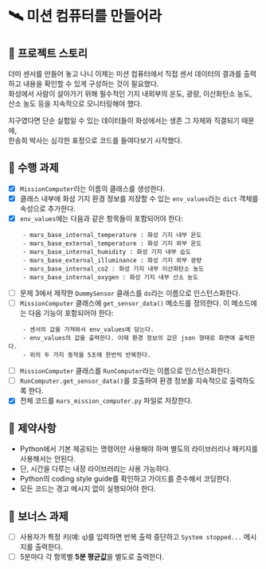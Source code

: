 # 🛰️ 미션 컴퓨터를 만들어라

## 📖 프로젝트 스토리
더미 센서를 만들어 놓고 나니 이제는 미션 컴퓨터에서 직접 센서 데이터의 결과를 출력하고 내용을 확인할 수 있게 구성하는 것이 필요했다.  
화성에서 사람이 살아가기 위해 필수적인 기지 내외부의 온도, 광량, 이산화탄소 농도, 산소 농도 등을 지속적으로 모니터링해야 했다.  

지구였다면 단순 실험일 수 있는 데이터들이 화성에서는 생존 그 자체와 직결되기 때문에,  
한송희 박사는 심각한 표정으로 코드를 들여다보기 시작했다.

## 🧰 수행 과제

- [x] `MissionComputer`라는 이름의 클래스를 생성한다.
- [x] 클래스 내부에 화성 기지 환경 정보를 저장할 수 있는 `env_values`라는 `dict` 객체를 속성으로 추가한다.
- [x] `env_values`에는 다음과 같은 항목들이 포함되어야 한다:
```
    - mars_base_internal_temperature : 화성 기지 내부 온도
    - mars_base_external_temperature : 화성 기지 외부 온도
    - mars_base_internal_humidity : 화성 기지 내부 습도
    - mars_base_external_illuminance : 화성 기지 외부 광량
    - mars_base_internal_co2 : 화성 기지 내부 이산화탄소 농도
    - mars_base_internal_oxygen : 화성 기지 내부 산소 농도
```
- [ ] 문제 3에서 제작한 `DummySensor` 클래스를 `ds`라는 이름으로 인스턴스화한다.
- [ ] `MissionComputer` 클래스에 `get_sensor_data()` 메소드를 정의한다. 이 메소드에는 다음 기능이 포함되어야 한다:
```
    - 센서의 값을 가져와서 env_values에 담는다.
    - env_values의 값을 출력한다. 이때 환경 정보의 값은 json 형태로 화면에 출력한다.
    - 위의 두 가지 동작을 5초에 한번씩 반복한다.
```
- [ ] `MissionComputer` 클래스를 `RunComputer`라는 이름으로 인스턴스화한다.
- [ ] `RunComputer.get_sensor_data()`를 호출하여 환경 정보를 지속적으로 출력하도록 한다.
- [x] 전체 코드를 `mars_mission_computer.py` 파일로 저장한다.

## 🚫 제약사항
- Python에서 기본 제공되는 명령어만 사용해야 하며 별도의 라이브러리나 패키지를 사용해서는 안된다.
- 단, 시간을 다루는 내장 라이브러리는 사용 가능하다.
- Python의 coding style guide를 확인하고 가이드를 준수해서 코딩한다. 
- 모든 코드는 경고 메시지 없이 실행되어야 한다.

## 🔔 보너스 과제
- [ ] 사용자가 특정 키(예: `q`)를 입력하면 반복 출력 중단하고 `System stopped...` 메시지를 출력한다.
- [ ] 5분마다 각 항목별 **5분 평균값**을 별도로 출력한다.
